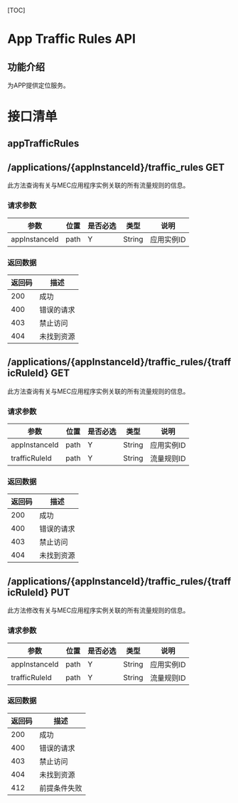 [TOC]
# App Traffic Rules API
## 功能介绍

为APP提供定位服务。

# 接口清单
## appTrafficRules
## /applications/{appInstanceId}/traffic_rules GET
此方法查询有关与MEC应用程序实例关联的所有流量规则的信息。

### 请求参数
|参数 |位置 | 是否必选 | 类型 | 说明 |
|-----|-----|----|------|-----|
|appInstanceId | path | Y | String | 应用实例ID |
### 返回数据
|返回码 |描述|
|-----|-----|
|200 | 成功 |
|400 | 错误的请求 |
|403 | 禁止访问 |
|404 | 未找到资源 |

## /applications/{appInstanceId}/traffic_rules/{trafficRuleId} GET
此方法查询有关与MEC应用程序实例关联的所有流量规则的信息。

### 请求参数
|参数 |位置 | 是否必选 | 类型 | 说明 |
|-----|-----|----|------|-----|
|appInstanceId | path | Y | String | 应用实例ID |
|trafficRuleId | path | Y | String | 流量规则ID |
### 返回数据
|返回码 |描述|
|-----|-----|
|200 | 成功 |
|400 | 错误的请求 |
|403 | 禁止访问 |
|404 | 未找到资源 |

## /applications/{appInstanceId}/traffic_rules/{trafficRuleId} PUT
此方法修改有关与MEC应用程序实例关联的所有流量规则的信息。

### 请求参数
|参数 |位置 | 是否必选 | 类型 | 说明 |
|-----|-----|----|------|-----|
|appInstanceId | path | Y | String | 应用实例ID |
|trafficRuleId | path | Y | String | 流量规则ID |
### 返回数据
|返回码 |描述|
|-----|-----|
|200 | 成功 |
|400 | 错误的请求 |
|403 | 禁止访问 |
|404 | 未找到资源 |
|412 | 前提条件失败 |